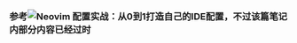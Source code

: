 ### 参考![Neovim 配置实战：从0到1打造自己的IDE](https://juejin.cn/book/7051157342770954277?enter_from=course_center&utm_source=course_center)配置，不过该篇笔记内部分内容已经过时
